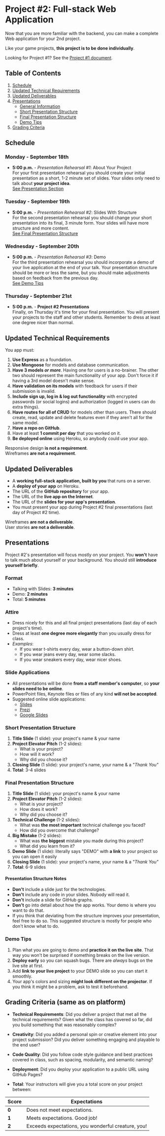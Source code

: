 Project #2: Full-stack Web Application
======================================

Now that you are more familiar with the backend,
you can make a complete Web application for your 2nd project.

Like your game projects, **this project is to be done individually**.

Looking for Project #1? See the [Project #1 document](project-1.md).


Table of Contents
-----------------
1. [Schedule](#schedule)
2. [Updated Technical Requirements](#updated-technical-requirements)
3. [Updated Deliverables](#updated-deliverables)
4. [Presentations](#presentations)
    * [General Information](#presentations)
    * [Short Presentation Structure](#short-presentation-structure)
    * [Final Presentation Structure](#final-presentation-structure)
    * [Demo Tips](#demo-tips)
5. [Grading Criteria](#grading-criteria-same-as-on-platform)


Schedule
--------

### Monday - September 18th ###
- **5:00 p.m.** - _Presentation Rehearsal #1_: About Your Project <br>
  For your first presentation rehearsal
  you should create your initial presentation
  as a short, 1-2 minute set of slides.
  Your slides only need to talk about **your project idea**. <br>
  [See Presentation Section](#presentations)

### Tuesday - September 19th ###
- **5:00 p.m.** - _Presentation Rehearsal #2_: Slides With Structure <br>
  For the second presentation rehearsal
  you should change your short presentation into its final, 3 minute form.
  Your slides will have more structure and more content. <br>
  [See Final Presentation Structure](#final-presentation-structure)

### Wednesday - September 20th ###
- **5:00 p.m.** - _Presentation Rehearsal #3_: Demo <br>
  For the third presentation rehearsal
  you should incorporate a demo of your live application at the end of your talk.
  Your presentation structure should be more or less the same,
  but you should make adjustments based on feedback from the previous day. <br>
  [See Demo Tips](#demo-tips)

### Thursday - September 21st ###
- **5:00 p.m.** - **Project #2 Presentations** <br>
  Finally, on Thursday it's time for your final presentation.
  You will present your projects to the staff and other students.
  Remember to dress at least one degree nicer than normal.


Updated Technical Requirements
------------------------------

You app must:

1. **Use Express** as a foundation.
2. **Use Mongoose** for models and database communication.
3. **Have 3 models _or more_**.
   Having one for users is a no-brainer.
   The other two should represent the main functionality of your app.
   Don't force it if having a 3rd model doesn't make sense.
4. **Have validation on its models** with feedback for users
   if their submission is invalid.
5. **Include sign up, log in & log out functionality**
   with encrypted passwords (or social logins)
   and authorization (logged in users can do extra things).
6. **Have routes for all of CRUD** for models other than users.
   There should create, read, update and delete features
   even if they aren't all for the same model.
7. **Have a repo on GitHub**.
8. Have at least **1 commit per day** that you worked on it.
9. **Be deployed online** using Heroku, so anybody could use your app.

Responsive design **is not a requirement**. <br>
Wireframes **are not a requirement**.


Updated Deliverables
--------------------

- A **working full-stack application, built by you** that runs on a server.
- A **deploy of your app** on Heroku.
- The URL of the **GitHub repository** for your app.
- The URL of the **live app on the Internet**.
- The URL of the **slides for your app's presentation**.
- You must present your app during Project #2 final presentations
  (last day of Project #2 time).

Wireframes **are not a deliverable**. <br>
User stories **are not a deliverable**.


Presentations
-------------

Project #2's presentation will focus mostly on your project.
You **won't** have to talk much about yourself or your background.
You should still **introduce yourself briefly**.

### Format ###
- Talking with Slides: **3 minutes**
- Demo: **2 minutes**
- Total: **5 minutes**

### Attire ###
- Dress nicely for this and all final project presentations
  (last day of each project's time).
- Dress at least **one degree more elegantly** than you usually dress for class.
- _Examples_:
  * If you wear t-shirts every day, wear a button-down shirt.
  * If you wear jeans every day, wear some slacks.
  * If you wear sneakers every day, wear nicer shoes.

### Slide Applications ###
- All presentations will be done **from a staff member's computer**,
  so **your slides need to be online**.
- PowerPoint files, Keynote files or files of any kind **will not be accepted**.
- Suggested online slide applications:
  * [Slides](https://slides.com/)
  * [Prezi](https://prezi.com/)
  * [Google Slides](https://www.google.com/slides/about/)


### Short Presentation Structure ###

1. **Title Slide** (1 slide): your project's name & your name
2. **Project Elevator Pitch** (1-2 slides):
    * What is your project?
    * How will it work?
    * Why did you choose it?
3. **Closing Slide** (1 slide): your project's name, your name & a _"Thank You"_
4. **Total**: 3-4 slides


### Final Presentation Structure ###

1. **Title Slide** (1 slide): your project's name & your name
2. **Project Elevator Pitch** (1-2 slides):
    * What is your project?
    * How does it work?
    * Why did you choose it?
3. **Technical Challenge** (1-2 slides):
    * What was **the most important** technical challenge you faced?
    * How did you overcome that challenge?
4. **Big Mistake** (1-2 slides):
    * What was **the biggest** mistake you made during this project?
    * What did you learn from it?
5. **Demo Slide** (1 slide): literally says "DEMO"
   with **a link** to your project so you can open it easily
6. **Closing Slide** (1 slide): your project's name, your name & a _"Thank You"_
7. **Total**: 6-9 slides

#### Presentation Structure Notes ####
- **Don't** include a slide just for the technologies.
- **Don't** include any code in your slides. Nobody will read it.
- **Don't** include a slide for GitHub graphs.
- **Don't** go into detail about how the app works.
  Your demo is where you want to do that.
- If you think that deviating from the structure improves your presentation,
  feel free to do so.
  This suggested structure is mostly for people who don't know what to do.


### Demo Tips ###

1. Plan what you are going to demo and **practice it on the live site**.
   That way you won't be surprised if something breaks on the live version.
2. **Deploy early** so you can squash bugs.
   There are _always_ bugs on the live site at first.
3. Add **link to your live project** to your DEMO slide
   so you can start it smoothly.
4. Your app's colors and sizing **might look different on the projector**.
   If you think it might be a problem, ask to test it beforehand.


Grading Criteria (same as on platform)
--------------------------------------
- **Technical Requirements**: Did you deliver a project that met all the technical requirements? Given what the class has covered so far, did you build something that was reasonably complex?

- **Creativity**: Did you added a personal spin or creative element into your project submission? Did you deliver something engaging and playable to the end user?

- **Code Quality**: Did you follow code style guidance and best practices covered in class, such as spacing, modularity, and semantic naming?

- **Deployment**: Did you deploy your application to a public URL using GitHub Pages?

- **Total**: Your instructors will give you a total score on your project between:

Score | Expectations
----- | ------------
**0** | Does not meet expectations.
**1** | Meets expectations. Good job!
**2** | Exceeds expectations, you wonderful creature, you!
